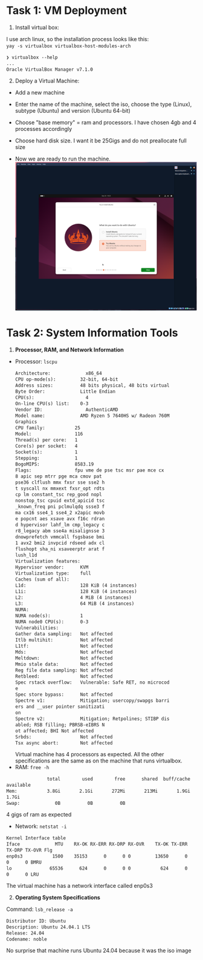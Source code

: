 # Task 1: VM Deployment

1) Install virtual box:

I use arch linux, so the installation process looks like this:  
`yay -s virtualbox virtualbox-host-modules-arch`
```
❯ virtualbox --help   
...
Oracle VirtualBox Manager v7.1.0
```

2) Deploy a Virtual Machine:

- Add a new machine
- Enter the name of the machine, select the iso, choose the type (Linux), subtype (Ubuntu) and version (Ubuntu 64-bit)
- Choose "base memory" = ram and processors. I have chosen 4gb and 4 processes accordingly
- Choose hard disk size. I want it be 25Gigs and do not preallocate full size


- Now we are ready to run the machine.
  ![img_1.png](img_1.png)

# Task 2: System Information Tools

1) **Processor, RAM, and Network Information**
- Processor:
  `lscpu`
  ```
  Architecture:             x86_64
  CPU op-mode(s):         32-bit, 64-bit
  Address sizes:          48 bits physical, 48 bits virtual
  Byte Order:             Little Endian
  CPU(s):                   4
  On-line CPU(s) list:    0-3
  Vendor ID:                AuthenticAMD
  Model name:             AMD Ryzen 5 7640HS w/ Radeon 760M
  Graphics
  CPU family:           25
  Model:                116
  Thread(s) per core:   1
  Core(s) per socket:   4
  Socket(s):            1
  Stepping:             1
  BogoMIPS:             8583.19
  Flags:                fpu vme de pse tsc msr pae mce cx
  8 apic sep mtrr pge mca cmov pat
  pse36 clflush mmx fxsr sse sse2 h
  t syscall nx mmxext fxsr_opt rdts
  cp lm constant_tsc rep_good nopl
  nonstop_tsc cpuid extd_apicid tsc
  _known_freq pni pclmulqdq ssse3 f
  ma cx16 sse4_1 sse4_2 x2apic movb
  e popcnt aes xsave avx f16c rdran
  d hypervisor lahf_lm cmp_legacy c
  r8_legacy abm sse4a misalignsse 3
  dnowprefetch vmmcall fsgsbase bmi
  1 avx2 bmi2 invpcid rdseed adx cl
  flushopt sha_ni xsaveerptr arat f
  lush_l1d
  Virtualization features:  
  Hypervisor vendor:      KVM
  Virtualization type:    full
  Caches (sum of all):      
  L1d:                    128 KiB (4 instances)
  L1i:                    128 KiB (4 instances)
  L2:                     4 MiB (4 instances)
  L3:                     64 MiB (4 instances)
  NUMA:                     
  NUMA node(s):           1
  NUMA node0 CPU(s):      0-3
  Vulnerabilities:          
  Gather data sampling:   Not affected
  Itlb multihit:          Not affected
  L1tf:                   Not affected
  Mds:                    Not affected
  Meltdown:               Not affected
  Mmio stale data:        Not affected
  Reg file data sampling: Not affected
  Retbleed:               Not affected
  Spec rstack overflow:   Vulnerable: Safe RET, no microcod
  e
  Spec store bypass:      Not affected
  Spectre v1:             Mitigation; usercopy/swapgs barri
  ers and __user pointer sanitizati
  on
  Spectre v2:             Mitigation; Retpolines; STIBP dis
  abled; RSB filling; PBRSB-eIBRS N
  ot affected; BHI Not affected
  Srbds:                  Not affected
  Tsx async abort:        Not affected
  ```
  Virtual machine has 4 processors as expected. All the other specifications are the same as on the machine that runs
  virtualbox.
- RAM:
  `free -h`
```
               total        used        free      shared  buff/cache   available
Mem:           3.8Gi       2.1Gi       272Mi       213Mi       1.9Gi       1.7Gi
Swap:             0B          0B          0B
```
4 gigs of ram as expected
- Network:
  `netstat -i`
```
Kernel Interface table
Iface             MTU    RX-OK RX-ERR RX-DRP RX-OVR    TX-OK TX-ERR TX-DRP TX-OVR Flg
enp0s3           1500    35153      0      0 0         13650      0      0      0 BMRU
lo              65536      624      0      0 0           624      0      0      0 LRU
```
The virtual machine has a network interface called enp0s3

2) **Operating System Specifications**

Command: `lsb_release -a`
   ```No LSB modules are available.
   Distributor ID: Ubuntu
   Description: Ubuntu 24.04.1 LTS
   Release: 24.04
   Codename: noble
   ```
No surprise that machine runs Ubuntu 24.04 because it was the iso image